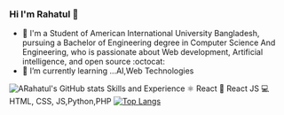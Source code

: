 ### Hi I'm Rahatul 👋

- 🔭 I'm a Student of American International University Bangladesh, pursuing a Bachelor of Engineering degree in Computer Science And Engineering, who is passionate about Web development, Artificial intelligence, and open source :octocat:
- 🌱 I’m currently learning ...AI,Web Technologies 

![ARahatul's GitHub stats](https://github-readme-stats.vercel.app/api?username=rahaatul&show_icons=true&theme=radical)
Skills and Experience
⚛ React
📱 React JS
💻 HTML, CSS, JS,Python,PHP
[![Top Langs](https://github-readme-stats.vercel.app/api/top-langs/?username=rahaatul&layout=compact)](https://github.com/rahaatul/github-readme-stats)
